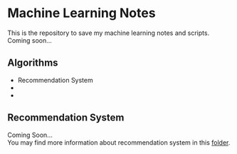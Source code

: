 # Machine Learning Notes
This is the repository to save my machine learning notes and scripts. Coming soon...

## Algorithms
<ul>
	<li>Recommendation System</li>
	<li></li>
	<li></li>
</ul>

## Recommendation System
Coming Soon...<br>
You may find more information about recommendation system in this [folder](recommendation_system).